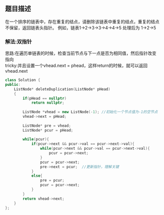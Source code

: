 ## 题目描述
在一个排序的链表中，存在重复的结点，请删除该链表中重复的结点，重复的结点不保留，返回链表头指针。 例如，链表1->2->3->3->4->4->5 处理后为 1->2->5

### 解法:双指针
思路:在遍历单链表的时候，检查当前节点与下一点是否为相同值，然后指针改变指向  
tricky:并且设置一个vhead.next = phead，这样return的时候，就可以返回vhead.next

```c++
class Solution {
public:
    ListNode* deleteDuplication(ListNode* pHead)
    {
        if(pHead == nullptr)
            return nullptr;
            
        ListNode *vhead = new ListNode(-1); //初始化一个节点值为-1的空节点
        vhead->next = pHead;
        
        ListNode* pre = vhead;
        ListNode* pcur = pHead;
        
        while(pcur){
            if(pcur->next && pcur->val == pcur->next->val){
                while(pcur->next && pcur->val == pcur->next->val){
                    pcur = pcur->next;
                }
                pcur = pcur->next;
                pre->next = pcur;  //更新指针，理解关键
            }
            else{
                pre = pcur;
                pcur = pcur->next;
            }
        }
        return vhead->next;
    }
};

```
